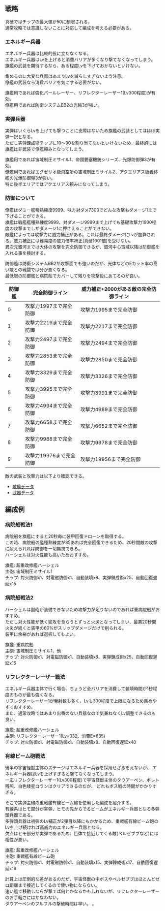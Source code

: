 ## 戦略

真破ではチップの最大値が50に制限される。  
通常攻略では意識しないことに対応して編成を考える必要がある。  


### エネルギー兵器

エネルギー兵器は比較的役に立たなくなる。  
エネルギー兵器はLvを上げると消費バリアが多くなり撃てなくなってしまう。  
旗艦の武装を期待するなら、ある程度Lvを下げておかないといけない。  

集めるのに大変な兵器はあまりLvを減らしすぎないよう注意。  
僚艦の武装なら消費バリアを気にする必要がない。  

旗艦用であれば強化パールレーザー、リフレクターレーザー1(Lv300程度)が有効。  
僚艦用であれば防衛システムBB2の光輪3が強い。  

### 実弾兵器

実弾はいくらLvを上げても撃つことに支障はないため旗艦の武装としてはほぼ実弾一択となる。  
ただし実弾錬成術チップに10～30を割り当てないといけないため、最終的には旗艦は非武装で僚艦頼みとなってしまう。  

旗艦用であれば宙域制圧ミサイル1、帝国要塞機銃シリーズ、光爆防御弾3が有効。  
僚艦用であればエグゼリオ級飛空艇の宙域制圧ミサイル2、アクエリアス級義体艦の光爆防御弾3が強い。  
特に後半エリアではアクエリアス頼みになってしまう。  

### 防御について

僚艦はダミー艦種熟練度9999、味方対ダメ7303でどんな攻撃もダメージ1まで下げることができる。  
旗艦は戦艦艦種熟練度9999、対ダメージ9999まで上げても基礎攻撃力1900程度の攻撃までしかダメージ1に押さえることができない。  
敵艦によっては攻撃力に威力補正がある。これは最終ダメージにLvが加算される。威力補正には難易度の威力倍率補正(真破1001倍)を受けない。  
異次元銀河までは大体の攻撃を完全防御できるが、銀河中心宙域以降は防御艦を入れる事を検討する。  

防御艦は防衛システムBB2が攻撃面でも強いのだが、光体などのEカット率の高い敵との戦闘では分が悪くなる。  
最低限の防御艦と病院船でカバーして残りを攻撃役にあてるのが良い。  

| 防御艦 | 完全防御ライン          | 威力補正+2000がある敵の完全防御ライン|
|--------|-------------------------|--------------------------------------|
| 0      | 攻撃力1997まで完全防御  | 攻撃力1995まで完全防御               |
| 1      | 攻撃力2219まで完全防御  | 攻撃力2217まで完全防御               |
| 2      | 攻撃力2497まで完全防御  | 攻撃力2494まで完全防御               |
| 3      | 攻撃力2853まで完全防御  | 攻撃力2850まで完全防御               |
| 4      | 攻撃力3329まで完全防御  | 攻撃力3326まで完全防御               |
| 5      | 攻撃力3995まで完全防御  | 攻撃力3991まで完全防御               |
| 6      | 攻撃力4994まで完全防御  | 攻撃力4989まで完全防御               |
| 7      | 攻撃力6658まで完全防御  | 攻撃力6652まで完全防御               |
| 8      | 攻撃力9988まで完全防御  | 攻撃力9978まで完全防御               |
| 9      | 攻撃力19976まで完全防御 | 攻撃力19956まで完全防御              |


敵の武装と攻撃力は以下より確認できる。  

* [敵艦データ](https://docs.google.com/spreadsheets/d/1VJwT5TLADusvgFh__hNiPMehEG7NptADB-4GO-5hSI4/edit?usp=sharing)
* [武器データ](https://docs.google.com/spreadsheets/d/1QzddTzmVAsBXawzHiyVCOX_d5IBrtlx4fk8PqeTBu1U/edit?usp=sharing)

## 編成例

### 病院船戦法1

病院船を旗艦にすると20秒毎に装甲回復ドローンを取得する。  
この時、病院船の艦種熟練度が85あれば完全回復できるため、20秒間敵の攻撃に耐えられれば防御を一切無視できる。  
ハーシェルは対火性能も高いためおすすめ。  

旗艦: 超重改修艦ハーシェル  
主砲: 宙域制圧ミサイル1  
チップ: 対火防御x1、対電磁防御x1、自動装填x8、実弾錬成術x25、自動回復遅延x15  


### 病院船戦法2

ハーシェルは副砲が装備できないため攻撃力が足りないのであれば重病院船がおすすめ。  
ただし対火性能が低く猛攻を食らうとずっと火災となってしまい、最悪20秒間火災が続くと装甲の60%がスリップダメージだけで削られる。  
装甲に余裕があれば選択してもよい。  

旗艦: 重病院船  
主砲: 宙域制圧ミサイル1、他  
チップ: 対火防御x1、対電磁防御x1、自動装填x8、実弾錬成術x25、自動回復遅延x15  


### リフレクターレーザー戦法

エネルギー兵器主体で行く場合、ちょうど全バリアを消費して装填時間が1秒程度のものが最も強くなる。  
リフレクターレーザー1が発射数も多く、Lvも300程度で上限になるため集めやすくおすすめ。  
また、通常攻略ではあまり出番のない兵器なので気兼ねなくLv調整できるのも良い。  

旗艦: 超重改修艦ハーシェル  
主砲: リフレクターレーザー1(Lv=332、消費E=635)  
チップ: 対火防御x1、対電磁防御x1、自動装填x8、自動回復遅延x40  


### 有線ビーム砲戦法

後半の宇宙怪獣主体のステージはエネルギー兵器を採用せざるをえないが、
エネルギー兵器はLvを上げすぎると撃てなくなってしまう。  
一応リフレクターレーザー1(Lv300程度)で宇宙怪獣主体のタウアーペン、ボレト残照、白色矮星ロランはクリアできるのだが、
どれもボス戦の時間がかかりすぎる。  

そこで実弾主砲の重戦艦有線ビーム砲を使用した編成を紹介する。  
有線系はヒモ部分が実弾、ヒモの先からでるビームがエネルギー兵器となる多弾頭兵器である。  
多弾頭兵器は初弾のLv補正が2弾目以降にもかかるため、重戦艦有線ビーム砲のLvを上げ続ければ高威力のエネルギー兵器となる。  
欠点はヒモ部分が実弾であるため、巨体で接近してくる敵(ベルゼブブなど)には相性が悪い。  

旗艦: 超重改修艦ハーシェル  
主砲: 重戦艦有線ビーム砲  
チップ: 対火防御x1、対電磁防御x1、自動装填x15、実弾錬成術x17、自動回復遅延x16  

計算上は圧倒的な差があるのだが、宇宙怪獣の中ボスやベルゼブブはほとんどゼロ距離まで接近してくるので使い物にならない。  
速い艦で移動しならが撃てば何とかなるかもしれないが、リフレクターレーザーのお手軽さにはかなわない。  
タウアーペンのフルフルの撃破時間は早い。  。  
